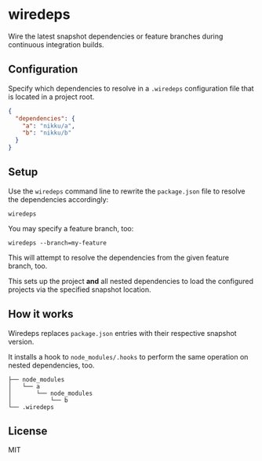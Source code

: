 # wiredeps

Wire the latest snapshot dependencies or feature branches during continuous integration builds.


## Configuration

Specify which dependencies to resolve in a `.wiredeps` configuration file that is located in a project root.

```json
{
  "dependencies": {
    "a": "nikku/a",
    "b": "nikku/b"
  }
}
```


## Setup

Use the `wiredeps` command line to rewrite the `package.json` file to resolve the dependencies accordingly:

```
wiredeps
```

You may specify a feature branch, too:

```
wiredeps --branch=my-feature
```

This will attempt to resolve the dependencies from the given feature branch, too.

This sets up the project __and__ all nested dependencies to load the configured projects via the specified snapshot location.


## How it works

Wiredeps replaces `package.json` entries with their respective snapshot version.

It installs a hook to `node_modules/.hooks` to perform the same operation on nested dependencies, too.

```
├── node_modules
│   └── a
│       └── node_modules
│           └── b
└── .wiredeps
```


## License

MIT